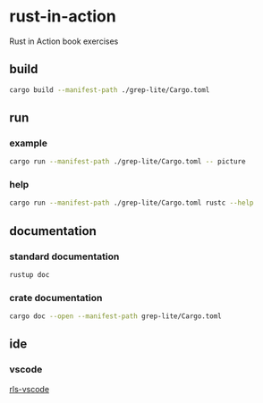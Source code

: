 # rust-in-action

Rust in Action book exercises

## build

```bash
cargo build --manifest-path ./grep-lite/Cargo.toml
```

## run

### example

```bash
cargo run --manifest-path ./grep-lite/Cargo.toml -- picture
```

### help

```bash
cargo run --manifest-path ./grep-lite/Cargo.toml rustc --help
```

## documentation

### standard documentation

```bash
rustup doc
```

### crate documentation

```bash
cargo doc --open --manifest-path grep-lite/Cargo.toml
```

## ide

### vscode

[rls-vscode](https://github.com/rust-lang/rls-vscode)
